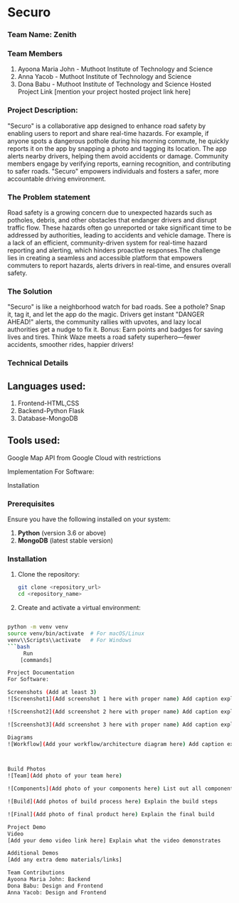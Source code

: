 # Securo

### Team Name: Zenith
### Team Members
1. Ayoona Maria John - Muthoot Institute of Technology and Science
2. Anna Yacob - Muthoot Institute of Technology and Science
3. Dona Babu - Muthoot Institute of Technology and Science
Hosted Project Link
[mention your project hosted project link here]

### Project Description:
"Securo" is a collaborative app designed to enhance road safety by enabling users to report and share real-time hazards. For example, if anyone spots a dangerous pothole during his morning commute, he quickly reports it on the app by snapping a photo and tagging its location. The app alerts nearby drivers, helping them avoid accidents or damage.  Community members engage by verifying reports, earning recognition, and contributing to safer roads. "Securo" empowers individuals and fosters a safer, more accountable driving environment.

### The Problem statement
Road safety is a growing concern due to unexpected hazards such as potholes, debris, and other obstacles that endanger drivers and disrupt traffic flow. These hazards often go unreported or take significant time to be addressed by authorities, leading to accidents and  vehicle damage. There is a lack of an efficient, community-driven system for real-time hazard reporting and alerting, which hinders proactive responses.The challenge lies in creating a seamless and accessible platform that empowers commuters to report hazards, alerts drivers in real-time, and ensures overall safety.

### The Solution
"Securo" is like a neighborhood watch for bad roads. See a pothole? Snap it, tag it, and let the app do the magic. Drivers get instant "DANGER AHEAD!" alerts, the community rallies with upvotes, and lazy local authorities get a nudge to fix it. Bonus: Earn points and badges for saving lives and tires. Think Waze meets a road safety superhero—fewer accidents, smoother rides, happier drivers! 

### Technical Details
## Languages used:
1. Frontend-HTML,CSS
2. Backend-Python Flask
3. Database-MongoDB
## Tools used:
Google Map API from Google Cloud with restrictions

Implementation
For Software:

Installation
### Prerequisites
Ensure you have the following installed on your system:
1. **Python** (version 3.6 or above)
2. **MongoDB** (latest stable version)

### Installation

1. Clone the repository:
   ```bash
   git clone <repository_url>
   cd <repository_name>
2. Create and activate a virtual environment:

 ```bash

python -m venv venv
source venv/bin/activate  # For macOS/Linux
venv\\Scripts\\activate   # For Windows
```bash
      Run
     [commands]

Project Documentation
For Software:

Screenshots (Add at least 3)
![Screenshot1](Add screenshot 1 here with proper name) Add caption explaining what this shows

![Screenshot2](Add screenshot 2 here with proper name) Add caption explaining what this shows

![Screenshot3](Add screenshot 3 here with proper name) Add caption explaining what this shows

Diagrams
![Workflow](Add your workflow/architecture diagram here) Add caption explaining your workflow



Build Photos
![Team](Add photo of your team here)

![Components](Add photo of your components here) List out all components shown

![Build](Add photos of build process here) Explain the build steps

![Final](Add photo of final product here) Explain the final build

Project Demo
Video
[Add your demo video link here] Explain what the video demonstrates

Additional Demos
[Add any extra demo materials/links]

Team Contributions
Ayoona Maria John: Backend
Dona Babu: Design and Frontend
Anna Yacob: Design and Frontend
